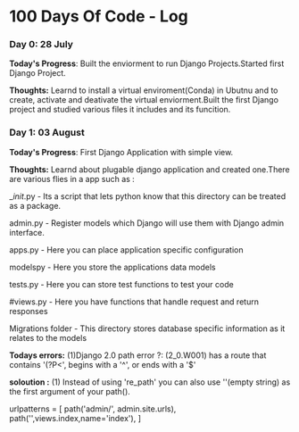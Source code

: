 # 100 Days Of Code - Log

### Day 0: 28 July

**Today's Progress**: Built the enviorment to run Django Projects.Started first Django Project.

**Thoughts:** Learnd to install a virtual enviroment(Conda) in Ubutnu and to create, activate and deativate the virtual enviorment.Built the first Django project and studied various files it includes and its funcition.


### Day 1: 03 August

**Today's Progress**: First Django Application with simple view.

**Thoughts:** Learnd about plugable django application and created one.There are various flies in  a app such as :

__init_.py - Its a script that lets python know that this directory can be treated as a package.

admin.py - Register models which Django will use them with Django admin interface.

apps.py - Here you can place application specific configuration

modelspy - Here you store the applications data models

tests.py - Here you can store test functions to test your code

#views.py - Here you have functions that handle request and return responses

Migrations folder - This directory stores database specific information as it relates to the models

**Todays errors:** (1)Django 2.0 path error ?: (2_0.W001) has a route that contains '(?P<', begins with a '^', or ends with a '$'

**soloution :** (1) Instead of using 're_path' you can also use ''(empty string) as the first argument of your path().

urlpatterns = [
    path('admin/', admin.site.urls),
    path('',views.index,name='index'),
]




